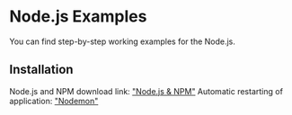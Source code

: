 # Node.js Examples

You can find step-by-step working examples for the Node.js.

## Installation
Node.js and NPM download link: ["Node.js & NPM"](https://nodejs.org/en/download/)
Automatic restarting of application: ["Nodemon"](https://nodemon.io/)


